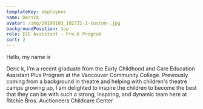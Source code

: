 ```yaml
---
templateKey: employees
name: Derick
avatar: /img/20190103_102731-1-custom-.jpg
backgroundPosition: top
role: ECE Assistant - Pre-K Program
sort: 2
---
```

Hello, my name is

Derick, I'm a recent graduate from the Early Childhood and Care Education Assistant Plus Program at the Vancouver Community College. Previously coming from a background in theatre and helping with children's theatre camps growing up, I am delighted to inspire the children to become the best that they can be with such a strong, inspiring, and dynamic team here at Ritchie Bros. Auctioneers Childcare Center
